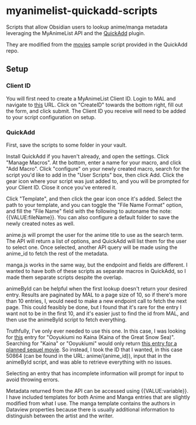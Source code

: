 # myanimelist-quickadd-scripts
Scripts that allow Obsidian users to lookup anime/manga metadata leveraging the
MyAnimeList API and the [QuickAdd](https://github.com/chhoumann/quickadd) plugin.

They are modified from the 
[movies](https://github.com/chhoumann/quickadd/blob/master/docs/docs/Examples/Attachments/movies.js)
sample script provided in the QuickAdd repo.

## Setup

### Client ID

You will first need to create a MyAnimeList Client ID. 
Login to MAL and navigate to [this](https://myanimelist.net/apiconfig) URL.
Click on "CreateID" towards the bottom right, 
fill out the form,
and click submit. 
The Client ID you receive will need to be added to your script configuration 
on setup.

### QuickAdd

First, save the scripts to some folder in your vault. 

Install QuickAdd if you haven't already,
and open the settings.
Click "Manage Macros".
At the bottom, 
enter a name for your macro,
and click "Add Macro".
Click "configure" on your newly created macro,
search for the script you'd like to add in the "User Scripts" box,
then click Add.
Click the gear icon where your script was just added to,
and you will be prompted for your Client ID. 
Close it once you've entered it.

Click "Template", 
and then click the gear icon once it's added. 
Select the path to your template,
and you can toggle the "File Name Format" option,
and fill the "File Name" field with the following to autoname the note:
{{VALUE:fileName}}.
You can also configure a default folder to save the newly created notes as well.



anime.js will prompt the user for the anime title to use as the search term. 
The API will return a list of options,
and QuickAdd will list them for the user to select one. 
Once selected, another API query will be made using the anime_id 
to fetch the rest of the metadata. 

manga.js works in the same way, 
but the endpoint and fields are different.
I wanted to have both of these scripts as separate macros in QuickAdd,
so I made them separate scripts despite the overlap. 

animeById can be helpful when the first lookup doesn't return your desired entry.
Results are paginated by MAL to a page size of 10,
so if there's more than 10 entries,
I, would need to make a new endpoint call to fetch the next page.
This could feasibly be done,
but I found that it's rare for the entry I want not to be in the first 10,
and it's easier just to find the id from MAL,
and then use the animeById script to fetch everything. 

Truthfully, I've only ever needed to use this one. 
In this case, I was looking for [this](https://myanimelist.net/anime/50864/Ooyukiumi_no_Kaina) 
entry for "Ooyukiumi no Kaina (Kaina of the Great Snow Sea)".
Searching for "Kaina" or "Ooyukiumi" would only return [this entry for a planned sequel movie](https://myanimelist.net/anime/54122/Ooyukiumi_no_Kaina_Movie).
So instead,
I took the ID that I wanted, 
in this case 50864 (can be found in the URL: anime/{anime_id}),
input that in the animeById script,
and was able to retrieve everything with no issues. 

Selecting an entry that has incomplete information will prompt for input 
to avoid throwing errors. 

Metadata returned from the API can be accessed using {{VALUE:variable}}.
I have included templates for both Anime and Manga entries 
that are slightly modified from what I use.
The manga template contains the authors in Dataview properties 
because there is usually additional information to distinguish between
the artist and the writer.

